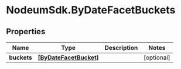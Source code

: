 # NodeumSdk.ByDateFacetBuckets

## Properties

Name | Type | Description | Notes
------------ | ------------- | ------------- | -------------
**buckets** | [**[ByDateFacetBucket]**](ByDateFacetBucket.md) |  | [optional] 


